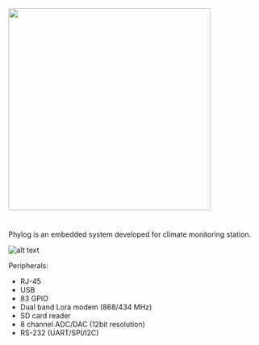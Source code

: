 
<img src="https://github.com/ermannomillo/phylog-I/blob/main/images/phylog_t_logo.gif" width="400">

# 

Phylog is an embedded system developed for climate monitoring station.

![alt text](https://github.com/ermannomillo/phylog-I/blob/main/images/phylog_front_transparent.png?raw=true)


Peripherals:
* RJ-45 
* USB
* 83 GPIO
* Dual band Lora modem (868/434 MHz)
* SD card reader
* 8 channel ADC/DAC (12bit resolution)
* RS-232 (UART/SPI/I2C)
